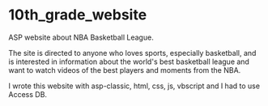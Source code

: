 # 10th_grade_website
ASP website about NBA Basketball League.

The site is directed to anyone who loves sports, especially basketball, and is interested in information about the world's best basketball league and want to watch videos of the best players and moments from the NBA.

I wrote this website with asp-classic, html, css, js, vbscript and I had to use Access DB.
